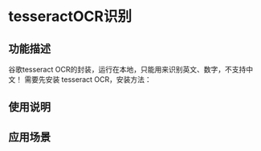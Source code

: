 # tesseractOCR识别



## 功能描述

谷歌tesseract OCR的封装，运行在本地，只能用来识别英文、数字，不支持中文！ 需要先安装 tesseract OCR，安装方法：

## 使用说明


## 应用场景
